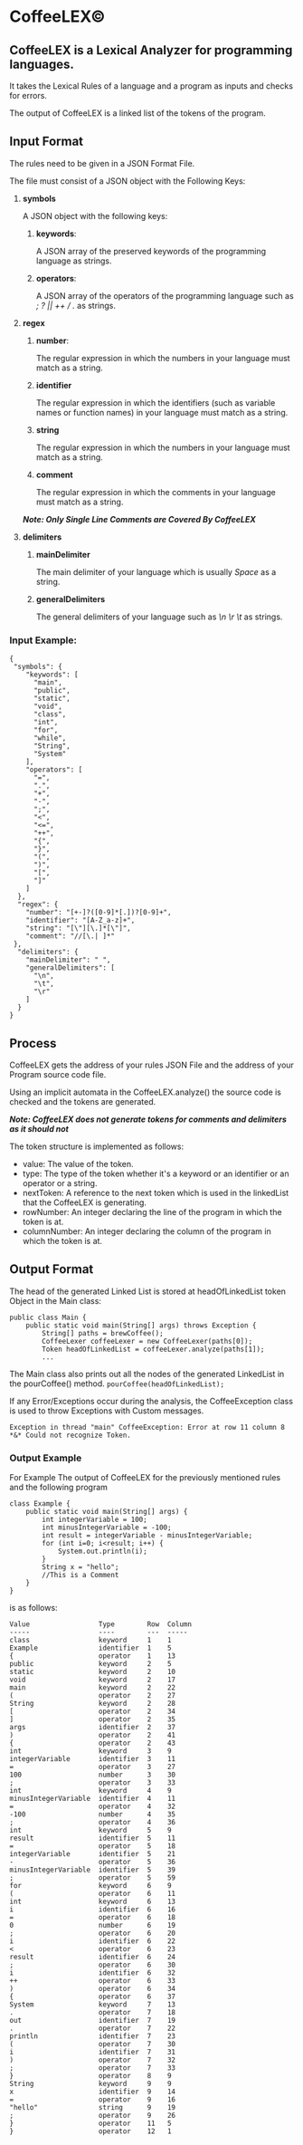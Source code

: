 # CoffeeLEX©
## CoffeeLEX is a Lexical Analyzer for programming languages.
It takes the Lexical Rules of a language and a program as inputs and checks for errors.

The output of CoffeeLEX is a linked list of the tokens of the program.
## Input Format
The rules need to be given in a JSON Format File.

The file must consist of a JSON object with the Following Keys:

1. **symbols**

   A JSON object with the following keys:

   1. **keywords**:
   
        A JSON array of the preserved keywords of the programming language as strings.
   
   2. **operators**:
   
        A JSON array of the operators of the programming language such as *; ? || ++ / .* as strings.
   
2. **regex**

   1. **number**:
   
        The regular expression in which the numbers in your language must match as a string.
   
   2. **identifier**
   
        The regular expression in which the identifiers (such as variable names or function names) in your language must match as a string.
   
   3. **string**
   
        The regular expression in which the numbers in your language must match as a string.
   
   4. **comment**
   
        The regular expression in which the comments in your language must match as a string. 
   
   ***Note: Only Single Line Comments are Covered By CoffeeLEX***
   
3. **delimiters**

     1. **mainDelimiter**
     
          The main delimiter of your language which is usually *Space* as a string.
          
     2. **generalDelimiters**
     
          The general delimiters of your language such as *\n \r \t* as strings.
          
### Input Example:
```
{
 "symbols": {
    "keywords": [
      "main",
      "public",
      "static",
      "void",
      "class",
      "int",
      "for",
      "while",
      "String",
      "System"
    ],
    "operators": [
      "=",
      ".",
      "+",
      "-",
      ";",
      "<",
      "<=",
      "++",
      "{",
      "}",
      "(",
      ")",
      "[",
      "]"
    ]
  },
  "regex": {
    "number": "[+-]?([0-9]*[.])?[0-9]+",
    "identifier": "[A-Z_a-z]+",
    "string": "[\"][\.]*[\"]",
    "comment": "//[\.| ]*"
 },
  "delimiters": {
    "mainDelimiter": " ",
    "generalDelimiters": [
      "\n",
      "\t",
      "\r"
    ]
  }
}
```

## Process

CoffeeLEX gets the address of your rules JSON File and the address of your Program source code file.

Using an implicit automata in the CoffeeLEX.analyze() the source code is checked and the tokens are generated.

***Note: CoffeeLEX does not generate tokens for comments and delimiters as it should not***

The token structure is implemented as follows:

* value:         The value of the token.
* type:          The type of the token whether it's a keyword or an identifier or an operator or a string.
* nextToken:     A reference to the next token which is used in the linkedList that the CoffeeLEX is generating.
* rowNumber:     An integer declaring the line of the program in which the token is at.
* columnNumber:  An integer declaring the column of the program in which the token is at.

## Output Format

The head of the generated Linked List is stored at headOfLinkedList token Object in the Main class:

```
public class Main {
    public static void main(String[] args) throws Exception {
        String[] paths = brewCoffee();
        CoffeeLexer coffeeLexer = new CoffeeLexer(paths[0]);
        Token headOfLinkedList = coffeeLexer.analyze(paths[1]);
        ...
```
The Main class also prints out all the nodes of the generated LinkedList in the pourCoffee() method.
`
 pourCoffee(headOfLinkedList);
`

If any Error/Exceptions occur during the analysis, the CoffeeException class is used to throw Exceptions with Custom messages.

`
Exception in thread "main" CoffeeException: Error at row 11 column 8	*&*
Could not recognize Token.
`

### Output Example

For Example The output of CoffeeLEX for the previously mentioned rules and the following program
```
class Example {
    public static void main(String[] args) {
        int integerVariable = 100;
        int minusIntegerVariable = -100;
        int result = integerVariable - minusIntegerVariable;
        for (int i=0; i<result; i++) {
            System.out.println(i);
        }
        String x = "hello";
        //This is a Comment
    }
}

```
is as follows:
```
Value                 Type        Row  Column  
-----                 ----        ---  -----   
class                 keyword     1    1       
Example               identifier  1    5       
{                     operator    1    13      
public                keyword     2    5       
static                keyword     2    10      
void                  keyword     2    17      
main                  keyword     2    22      
(                     operator    2    27      
String                keyword     2    28      
[                     operator    2    34      
]                     operator    2    35      
args                  identifier  2    37      
)                     operator    2    41      
{                     operator    2    43      
int                   keyword     3    9       
integerVariable       identifier  3    11      
=                     operator    3    27      
100                   number      3    30      
;                     operator    3    33      
int                   keyword     4    9       
minusIntegerVariable  identifier  4    11      
=                     operator    4    32      
-100                  number      4    35      
;                     operator    4    36      
int                   keyword     5    9       
result                identifier  5    11      
=                     operator    5    18      
integerVariable       identifier  5    21      
-                     operator    5    36      
minusIntegerVariable  identifier  5    39      
;                     operator    5    59      
for                   keyword     6    9       
(                     operator    6    11      
int                   keyword     6    13      
i                     identifier  6    16      
=                     operator    6    18      
0                     number      6    19      
;                     operator    6    20      
i                     identifier  6    22      
<                     operator    6    23      
result                identifier  6    24      
;                     operator    6    30      
i                     identifier  6    32      
++                    operator    6    33      
)                     operator    6    34      
{                     operator    6    37      
System                keyword     7    13      
.                     operator    7    18      
out                   identifier  7    19      
.                     operator    7    22      
println               identifier  7    23      
(                     operator    7    30      
i                     identifier  7    31      
)                     operator    7    32      
;                     operator    7    33      
}                     operator    8    9       
String                keyword     9    9       
x                     identifier  9    14      
=                     operator    9    16      
"hello"               string      9    19      
;                     operator    9    26      
}                     operator    11   5       
}                     operator    12   1       
```
